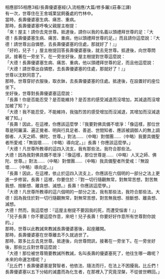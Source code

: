 相應部55相應3經/長壽優婆塞經(入流相應/大篇/修多羅)(莊春江譯)  
有一次，世尊住在王舍城栗鼠飼養處的竹林中。  
當時，長壽優婆塞生病、痛苦、重病。  
那時，長壽優婆塞呼喚父親屋主樹提：  
「來！屋主！請你去見世尊。抵達後，請你以我的名義以頭禮拜世尊的足：『大德！長壽優婆塞生病、痛苦、重病，他以頭禮拜世尊的足。』而且請你這麼說：『大德！請世尊出自憐愍，去長壽優婆塞的住處，那就好了！』」  
「好的，兒子！」屋主樹提回答長壽優婆塞後，就去見世尊。抵達後，向世尊問訊，接著在一旁坐下。在一旁坐好後，屋主樹提對世尊這麼說：  
「大德！長壽優婆塞生病、痛苦、重病，他以頭禮拜世尊的足，而且他這麼說：『大德！請世尊出自憐愍，去長壽優婆塞的住處，那就好了！』」  
世尊以沈默同意了。  
那時，世尊穿好衣服後，取衣鉢，去長壽優婆塞的住處。抵達後，在設置好的座位坐下。  
坐好後，世尊對長壽優婆塞這麼說：  
「長壽！你是否能忍受？是否能維持？是否苦的感受減退而沒增加，其減退而沒增加被了知？」  
「大德！我不能忍受，不能維持，我強烈苦的感受增加而沒減退，其增加而沒減退被了知。」  
「長壽！因此，在這裡，你應該這麼學：『我要對佛具備不壞淨：「像這樣，那位世尊是阿羅漢、遍正覺者、明與行具足者、善逝、世間知者、應該被調御人的無上調御者、人天之師、佛陀、世尊。」對法……（中略）對僧團……（中略）我要具備聖者所愛戒：「無毀壞……（中略）導向定。」』長壽！你應該這麼學。」  
「大德！凡世尊所教導的這四入流支，我有那些法，我符合那些法。  
大德！因為我對佛具備不壞淨：『像這樣，那位世尊是……（中略）人天之師、佛陀、世尊。』對法……（中略）對僧團……（中略）我具備聖者所愛戒：『無毀壞……（中略）導向定。』」  
「長壽！因此，在這裡，依止於這四入流支上，你應該在六個明的一部分之法上更進一步修習。長壽！這裡，你要住於：『對一切行隨觀無常，對無常苦想，對苦無我想、捨斷想、離貪想、滅想。』長壽！你應該這麼學。」  
「大德！凡世尊所教導的這六個明的一部分之法，我有那些法，我符合那些法。大德！因為我住於對一切行隨觀無常，對無常苦想，對苦無我想、捨斷想、離貪想、滅想。  
大德！然而，我這麼想：『這屋主樹提不要因我的死，而遭受惱害！』」  
「兒子長壽！你不要這麼作意，來吧！兒子長壽！你要好好作意所有世尊對你說的。」  
那時，世尊以此教誡來教誡長壽優婆塞後，起座離開。  
那時，長壽優婆塞在世尊離去不久就過世了。  
那時，眾多比丘去見世尊。抵達後，向世尊問訊，接著在一旁坐下。在一旁坐好後，那些比丘對世尊這麼說：  
「大德！那位被世尊簡要教誡所教誡，名叫長壽的優婆塞死了，他往生哪一趣呢？未來的命運怎樣呢？」  
「比丘們！長壽優婆塞是賢智者，他依法、隨法而行，在法上不困擾我。比丘們！長壽優婆塞以五下分結的滅盡而為化生者，在那裡入了究竟涅槃，不從彼世轉回。」  
  
  
